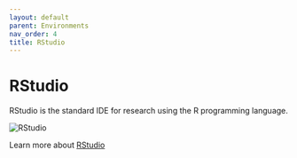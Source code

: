 ```yaml
---
layout: default
parent: Environments
nav_order: 4
title: RStudio
---
```


# RStudio

RStudio is the standard IDE for research using the R programming language.

![RStudio](/assets/img/rstudio_example.png)

Learn more about [RStudio](https://rstudio.com/)
